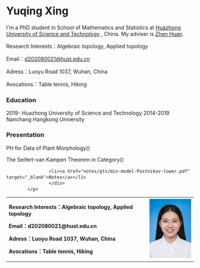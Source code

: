 # Yuqing Xing

I'm a PhD student in School of Mathematics and Statistics at [Huazhong University of Science and Technology](https://www.hust.edu.cn/) , China. My adviser is [Zhen Huan](https://huanzhen84.github.io/zhenhuan/).

Research Interests：Algebraic topology, Applied topology 

Email：d202080021@hust.edu.cn

Adress：Luoyu Road 1037, Wuhan, China

Avocations：Table tennis, Hiking


### Education
2019- Huazhong University of Science and Technology
2014-2019 Nanchang Hangkong University

### Presentation
PH for Data of Plant Morphology()

The Seifert-van Kampen Theorem in Category()



                    <li><a href="notes/gts/min-model-Postnikov-tower.pdf" target="_blank">Notes</a></li>
                    </div>
            </p> 

<table border="0">
  <tr>
    <td width="75%">
      <p><b>Research Interests：Algebraic topology, Applied topology </b></p>
      <p><b>Email：d202080021@hust.edu.cn</b></p>
      <p><b>Adress：Luoyu Road 1037, Wuhan, China</b></p>
      <p><b>Avocations：Table tennis, Hiking</b></p>
    </td>
    <td width="25%">
      <img src="/personal photo.jpg" width="100%">     
    </td>
  </tr>
</table>
